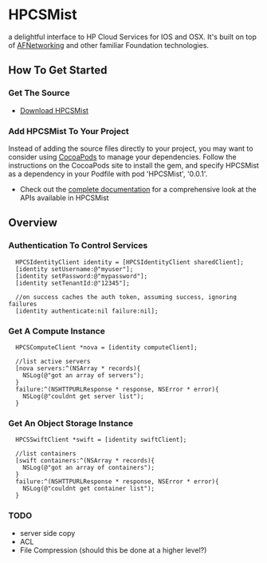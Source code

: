 HPCSMist
========

a delightful interface to HP Cloud Services for IOS and OSX.  It's built on top of
[AFNetworking](https://github.com/AFNetworking/AFNetworking)
and other familiar Foundation technologies. 

## How To Get Started


### Get The Source
- [Download HPCSMist](https://github.com/hpcloud/HPCSMist)

### Add HPCSMist To Your Project

Instead of adding the source files directly to your project, you may
want to consider using [CocoaPods](http://cocoapods.org/) to manage your dependencies. Follow the
instructions on the CocoaPods site to install the gem, and specify
HPCSMist as a dependency in your Podfile with pod 'HPCSMist',
'0.0.1'.


- Check out the [complete documentation](http://hpcloud.github.io/HPCSMist/) for a
comprehensive look at the APIs available in HPCSMist

## Overview

### Authentication To Control Services

      HPCSIdentityClient identity = [HPCSIdentityClient sharedClient];
      [identity setUsername:@"myuser"];
      [identity setPassword:@"mypassword"];
      [identity setTenantId:@"12345"];

      //on success caches the auth token, assuming success, ignoring failures
      [identity authenticate:nil failure:nil];


### Get A Compute Instance


      HPCSComputeClient *nova = [identity computeClient];

      //list active servers
      [nova servers:^(NSArray * records){
        NSLog(@"got an array of servers");
      }
      failure:^(NSHTTPURLResponse * response, NSError * error){
        NSLog(@"couldnt get server list");
      }


### Get An Object Storage Instance


      HPCSSwiftClient *swift = [identity swiftClient];

      //list containers
      [swift containers:^(NSArray * records){
        NSLog(@"got an array of containers");
      }
      failure:^(NSHTTPURLResponse * response, NSError * error){
        NSLog(@"couldnt get container list");
      }


### TODO

- server side copy
- ACL
- File Compression (should this be done at a higher level?)




